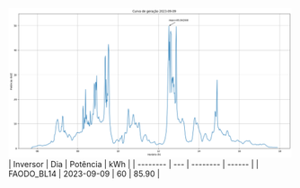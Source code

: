 ![My Image](09_09_2023-FAODO_BL14.png)
| Inversor | Dia | Potência | kWh    |
| -------- | --- | -------- | ------ |
| FAODO_BL14       | 2023-09-09  | 60       | 85.90 |